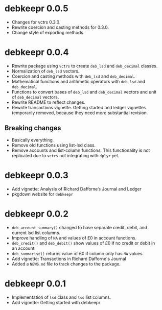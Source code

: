 # debkeepr 0.0.5

- Changes for vctrs 0.3.0.
- Rewrite coercion and casting methods for 0.3.0.
- Change style of exporting methods.

# debkeepr 0.0.4

- Rewrite package using `vctrs` to create `deb_lsd` and `deb_decimal` classes.
- Normalization of `deb_lsd` vectors.
- Coercion and casting methods with `deb_lsd` and `deb_decimal`.
- Mathematical functions and arithmetic operators with `deb_lsd` and `deb_decimal`.
- Functions to convert bases of `deb_lsd` and `deb_decimal` vectors and unit of `deb_decimal` vectors.
- Rewrite README to reflect changes.
- Rewrite transactions vignette. Getting started and ledger vignettes temporarily removed, because they need more substantial revision.

## Breaking changes

- Basically everything.
- Remove old functions using list-lsd class.
- Remove accounts and list-column functions. This functionality is not replicated due to `vctrs` not integrating with `dplyr` yet.

# debkeepr 0.0.3

- Add vignette: Analysis of Richard Dafforne’s Journal and Ledger
- pkgdown website for `debkeepr`

# debkeepr 0.0.2

- `deb_account_summary()` changed to have separate credit, debit, and current lsd list columns.
- Improve handling of `NA` and values of £0 in account functions.
- `deb_credit()` and `deb_debit()` show values of £0 if no credit or debit in an account.
- `deb_summarise()` returns value of £0 if column only has `NA` values.
- Add vignette: Transactions in Richard Dafforne's Journal
- Added a `NEWS.md` file to track changes to the package.

# debkeepr 0.0.1

- Implementation of `lsd` class and `lsd` list columns.
- Add vignette: Getting started with debkeepr
